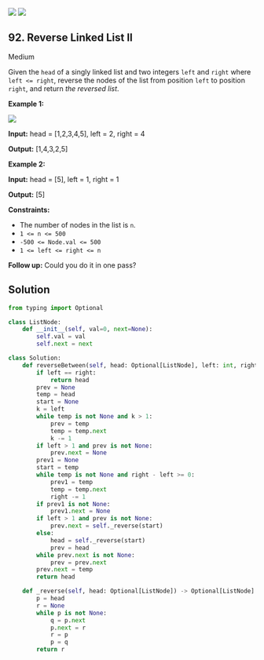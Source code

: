 [![](https://img.shields.io/github/stars/LeetCode-in-Python/LeetCode-in-Python?label=Stars&style=flat-square)](https://github.com/LeetCode-in-Python/LeetCode-in-Python)
[![](https://img.shields.io/github/forks/LeetCode-in-Python/LeetCode-in-Python?label=Fork%20me%20on%20GitHub%20&style=flat-square)](https://github.com/LeetCode-in-Python/LeetCode-in-Python/fork)

## 92\. Reverse Linked List II

Medium

Given the `head` of a singly linked list and two integers `left` and `right` where `left <= right`, reverse the nodes of the list from position `left` to position `right`, and return _the reversed list_.

**Example 1:**

![](https://assets.leetcode.com/uploads/2021/02/19/rev2ex2.jpg)

**Input:** head = [1,2,3,4,5], left = 2, right = 4

**Output:** [1,4,3,2,5] 

**Example 2:**

**Input:** head = [5], left = 1, right = 1

**Output:** [5] 

**Constraints:**

*   The number of nodes in the list is `n`.
*   `1 <= n <= 500`
*   `-500 <= Node.val <= 500`
*   `1 <= left <= right <= n`

**Follow up:** Could you do it in one pass?

## Solution

```python
from typing import Optional

class ListNode:
    def __init__(self, val=0, next=None):
        self.val = val
        self.next = next

class Solution:
    def reverseBetween(self, head: Optional[ListNode], left: int, right: int) -> Optional[ListNode]:
        if left == right:
            return head
        prev = None
        temp = head
        start = None
        k = left
        while temp is not None and k > 1:
            prev = temp
            temp = temp.next
            k -= 1
        if left > 1 and prev is not None:
            prev.next = None
        prev1 = None
        start = temp
        while temp is not None and right - left >= 0:
            prev1 = temp
            temp = temp.next
            right -= 1
        if prev1 is not None:
            prev1.next = None
        if left > 1 and prev is not None:
            prev.next = self._reverse(start)
        else:
            head = self._reverse(start)
            prev = head
        while prev.next is not None:
            prev = prev.next
        prev.next = temp
        return head

    def _reverse(self, head: Optional[ListNode]) -> Optional[ListNode]:
        p = head
        r = None
        while p is not None:
            q = p.next
            p.next = r
            r = p
            p = q
        return r
```